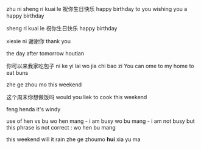 

zhu ni sheng ri kuai le
祝你生日快乐
happy birthday to you
wishing you a happy birthday

sheng ri kuai le
祝你生日快乐
happy birthday

xiexie ni
谢谢你
thank you

the day after tomorrow
houtian

你可以来我家吃包子
ni ke yi lai wo jia chi bao zi
You can ome to my home to eat buns

zhe ge zhou mo
this weekend

这个周末你想做饭吗
would you liek to cook this weekend



feng henda
it's windy

use of hen vs bu
wo hen mang - i am busy
wo bu mang - i am not busy
but this phrase is not correct : wo hen bu mang



this weekend will it rain
zhe ge zhoumo **hui** xia yu ma
